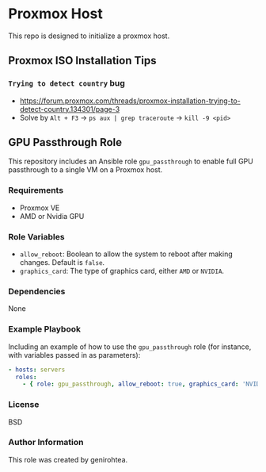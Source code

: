 # Proxmox Host

This repo is designed to initialize a proxmox host.

## Proxmox ISO Installation Tips

### `Trying to detect country` bug

- <https://forum.proxmox.com/threads/proxmox-installation-trying-to-detect-country.134301/page-3>
- Solve by `Alt + F3` -> `ps aux | grep traceroute` -> `kill -9 <pid>`

## GPU Passthrough Role

This repository includes an Ansible role `gpu_passthrough` to enable full GPU passthrough to a single VM on a Proxmox host.

### Requirements

- Proxmox VE
- AMD or Nvidia GPU

### Role Variables

- `allow_reboot`: Boolean to allow the system to reboot after making changes. Default is `false`.
- `graphics_card`: The type of graphics card, either `AMD` or `NVIDIA`.

### Dependencies

None

### Example Playbook

Including an example of how to use the `gpu_passthrough` role (for instance, with variables passed in as parameters):

```yaml
- hosts: servers
  roles:
    - { role: gpu_passthrough, allow_reboot: true, graphics_card: 'NVIDIA' }
```

### License

BSD

### Author Information

This role was created by genirohtea.
